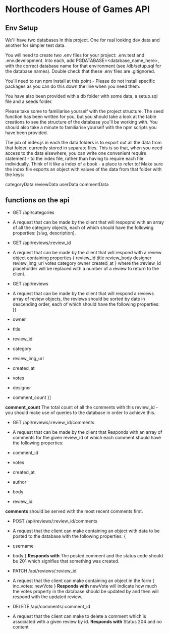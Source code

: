 # Northcoders House of Games API

## Env Setup

We'll have two databases in this project. One for real looking dev data and another for simpler test data.

You will need to create two .env files for your project: .env.test and .env.development. Into each, add PGDATABASE=<database_name_here>, with the correct database name for that environment (see /db/setup.sql for the database names). Double check that these .env files are .gitignored.

You'll need to run npm install at this point - Please do not install specific packages as you can do this down the line when you need them.

You have also been provided with a db folder with some data, a setup.sql file and a seeds folder.

Please take some to familiarise yourself with the project structure. The seed function has been written for you, but you should take a look at the table creations to see the structure of the database you'll be working with. You should also take a minute to familiarise yourself with the npm scripts you have been provided.

The job of index.js in each the data folders is to export out all the data from that folder, currently stored in separate files. This is so that, when you need access to the data elsewhere, you can write one convenient require statement - to the index file, rather than having to require each file individually. Think of it like a index of a book - a place to refer to! Make sure the index file exports an object with values of the data from that folder with the keys:

categoryData
reviewData
userData
commentData

## functions on the api

- GET /api/categories
- A request that can be made by the client that will respopnd with an array of all the category objects, each of which should have the following properties: [slug, description].

- GET /api/reviews/:review_id
- A request that can be made by the client that will respond with a review object containing properties {
  review_id
  title
  review_body
  designer
  review_img_url
  votes
  category
  owner
  created_at
  } where the :review_id placeholder will be replaced with a number of a review to return to the client.

- GET /api/reviews
- A request that can be made by the client that will respond a reviews array of review objects, the reviews should be sorted by date in descending order, each of which should have the following properties: [{
- owner
- title
- review_id
- category
- review_img_url
- created_at
- votes
- designer
- comment_count }]

**comment_count**
The total count of all the comments with this review_id - you should make use of queries to the database in order to achieve this.

- GET /api/reviews/:review_id/comments
- A request that can be made by the client that Responds with
  an array of comments for the given review_id of which each comment should have the following properties:

- comment_id
- votes
- created_at
- author
- body
- review_id

**comments** should be served with the most recent comments first.

- POST /api/reviews/:review_id/comments
- A request that the client can make containing an object with data to be posted to the database with the following properties:
  {
- username
- body
  }
  **Responds with**
  The posted comment and the status code should be 201 which signifies that something was created.

- PATCH /api/reviews/:review_id
- A request that the client can make containing an object in the form
  {
  inc_votes: newVote
  }
  **Responds with**
  newVote will indicate how much the votes property in the database should be updated by and then will respond with the updated review.

- DELETE /api/comments/:comment_id
- A request that the client can make to delete a comment which is associated with a given review by id.
  **Responds with**
  Status 204 and no content
